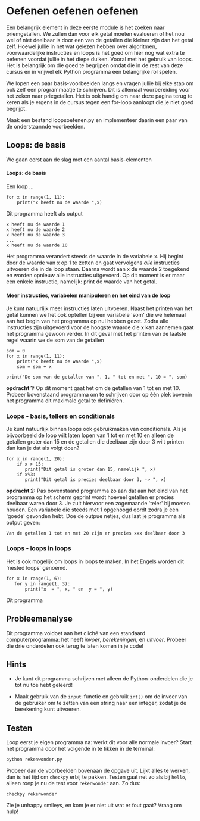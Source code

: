 # Oefenen oefenen oefenen

Een belangrijk element in deze eerste module is het zoeken naar priemgetallen. We zullen dan voor elk getal moeten evalueren of het nou wel of niet deelbaar is door een van de getallen die kleiner zijn dan het getal zelf. Hoewel jullie in net wat gelezen hebben over algoritmen, voorwaardelijke instructies en loops is het goed om hier nog wat extra te oefenen voordat jullie in het diepe duiken. Vooral met het gebruik van loops. Het is belangrijk om die goed te begrijpen omdat die in de rest van deze cursus en in vrijwel elk Python programma een belangrijke rol spelen.  

We lopen een paar basis-voorbeelden langs en vragen jullie bij elke stap om ook zelf een programmaatje te schrijven. Dit is allemaal voorbereiding voor het zeken naar priegetallen. Het is ook handig om naar deze pagina terug te keren als je ergens in de cursus tegen een for-loop aanloopt die je niet goed begrijpt.

Maak een bestand loopsoefenen.py en implementeer daarin een paar van de onderstaannde voorbeelden.

## Loops: de basis 

We gaan eerst aan de slag met een aantal basis-elementen 

#### Loops: de basis 

Een loop ...

    for x in range(1, 11):
        print("x heeft nu de waarde ",x)
    
Dit programma heeft als output

    x heeft nu de waarde 1
    x heeft nu de waarde 2
    x heeft nu de waarde 3
    ...
    x heeft nu de waarde 10

Het programma verandert steeds de waarde in de variabele x. Hij begint door de waarde van x op 1 te zetten en gaat vervolgens *alle* instructies uitvoeren die in de loop staan. Daarna wordt aan x de waarde 2 toegekend en worden opnieuw alle instructies uitgevoerd. Op dit moment is er maar een enkele instructie, namelijk: print de waarde van het getal.

#### Meer instructies, variabelen manipuleren en het eind van de loop

Je kunt natuurlijk meer instructies laten uitvoeren. Naast het printen van het getal kunnen we het ook optellen bij een variabele 'som' die we helemaal aan het begin van het programma op nul hebben gezet. Zodra alle instructies zijn uitgevoerd voor de hoogste waarde die x kan aannemen gaat het programma gewoon verder. In dit geval met het printen van de laatste regel waarin we de som van de getallen 

    som = 0 
    for x in range(1, 11):
        print("x heeft nu de waarde ",x)
        som = som + x

    print("De som van de getallen van ", 1, " tot en met ", 10 = ", som)

**opdracht 1:** Op dit moment gaat het om de getallen van 1 tot en met 10. Probeer bovenstaand programma om te schrijven door op één plek bovenin het programma dit maximale getal te definiëren.

### Loops - basis, tellers en conditionals

Je kunt natuurlijk binnen loops ook gebruikmaken van conditionals. Als je bijvoorbeeld de loop wilt laten lopen van 1 tot en met 10 en alleen de getallen groter dan 15 en de getallen die deelbaar zijn door 3 wilt printen dan kan je dat als volgt doen?

    for x in range(1, 20):
        if x > 15:
		   print("Dit getal is groter dan 15, namelijk ", x)
        if x%3:
		   print("Dit getal is precies deelbaar door 3, -> ", x)

**opdracht 2:** Pas bovenstaand programma zo aan dat aan het eind van het programma op het scherm geprint wordt hoeveel getallen er precies deelbaar waren door 3. Je zult hiervoor een zogemaande 'teler' bij moeten houden. Een variabele die steeds met 1 opgehoogd qordt zodra je een 'goede' gevonden hebt. Doe de outpue netjes, dus laat je programma als output geven:

    Van de getallen 1 tot en met 20 zijn er precies xxx deelbaar door 3
	

### Loops - loops in loops

Het is ook mogelijk om loops in loops te maken. In het Engels worden dit 'nested loops' genoemd.

    for x in range(1, 6):
       for y in range(1, 3):
           print("x  = ", x, " en  y = ", y)
		   

Dit programma





## Probleemanalyse

Dit programma voldoet aan het cliché van een standaard computerprogramma: het heeft *invoer*, *berekeningen*, en *uitvoer*. Probeer die drie onderdelen ook terug te laten komen in je code!

## Hints

* Je kunt dit programma schrijven met alleen de Python-onderdelen die je tot nu toe hebt geleerd!

* Maak gebruik van de `input`-functie en gebruik `int()` om de invoer van de gebruiker om te zetten van een string naar een integer, zodat je de berekening kunt uitvoeren.

## Testen

Loop eerst je eigen programma na: werkt dit voor alle normale invoer? Start het programma door het volgende in te tikken in de terminal:

	python rekenwonder.py

Probeer dan de voorbeelden bovenaan de opgave uit. Lijkt alles te werken, dan is het tijd om `checkpy` erbij te pakken. Testen gaat net zo als bij `hello`, alleen roep je nu de test voor `rekenwonder` aan. Zo dus:

	checkpy rekenwonder

Zie je unhappy smileys, en kom je er niet uit wat er fout gaat? Vraag om hulp!
